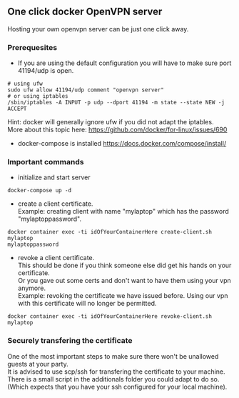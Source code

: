 ## One click docker OpenVPN server
Hosting your own openvpn server can be just one click away.

### Prerequesites
- If you are using the default configuration you will have to make sure
port 41194/udp is open.
```shell
# using ufw
sudo ufw allow 41194/udp comment "openvpn server"
# or using iptables
/sbin/iptables -A INPUT -p udp --dport 41194 -m state --state NEW -j ACCEPT
```
Hint: docker will generally ignore ufw if you did not adapt the iptables. \
More about this topic here: https://github.com/docker/for-linux/issues/690
- docker-compose is installed https://docs.docker.com/compose/install/

### Important commands
- initialize and start server
```shell
docker-compose up -d
```
- create a client certificate.\
Example: creating client with name "mylaptop" which has the password
"mylaptoppassword".
```shell
docker container exec -ti idOfYourContainerHere create-client.sh mylaptop
mylaptoppassword
```
- revoke a client certificate.\
This should be done if you think someone else did get his hands on your
certificate.\
Or you gave out some certs and don't want to have them using your vpn
anymore.\
Example: revoking the certificate we have issued before. Using our vpn with
this certificate will no longer be permitted.
```shell
docker container exec -ti idOfYourContainerHere revoke-client.sh mylaptop
```

### Securely transfering the certificate
One of the most important steps to make sure there won't be unallowed guests at
your party.\
It is advised to use scp/ssh for transfering the certificate to your
machine.\
There is a small script in the additionals folder you could adapt to do so.\
(Which expects that you have your ssh configured for your local machine).
